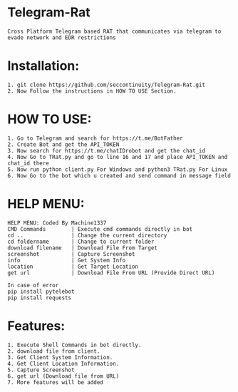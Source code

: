 # Telegram-Rat

    Cross Platform Telegram based RAT that communicates via telegram to evade network and EDR restrictions
    
# Installation:
    1. git clone https://github.com/seccontinuity/Telegram-Rat.git
    2. Now Follow the instructions in HOW TO USE Section.
    
# HOW TO USE:
    1. Go to Telegram and search for https://t.me/BotFather
    2. Create Bot and get the API_TOKEN
    3. Now search for https://t.me/chatIDrobot and get the chat_id
    4. Now Go to TRat.py and go to line 16 and 17 and place API_TOKEN and chat_id there
    5. Now run python client.py For Windows and python3 TRat.py For Linux
    6. Now Go to the bot which u created and send command in message field

# HELP MENU:
    HELP MENU: Coded By Machine1337
    CMD Commands        | Execute cmd commands directly in bot
    cd ..               | Change the current directory
    cd foldername       | Change to current folder
    download filename   | Download File From Target
    screenshot          | Capture Screenshot
    info                | Get System Info
    location            | Get Target Location
    get url             | Download File From URL (Provide Direct URL)

    In case of error 
    pip install pytelebot
    pip install requests
    
# Features:
    1. Execute Shell Commands in bot directly.
    2. download file from client.
    3. Get Client System Information.
    4. Get Client Location Information.
    5. Capture Screenshot
    6. get url (Download file from URL)
    7. More features will be added

